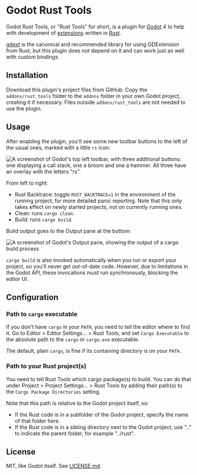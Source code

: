 Godot Rust Tools 
================

Godot Rust Tools, or "Rust Tools" for short, is a plugin for [Godot](https://godotengine.org/) 4 to help with development of [extensions](https://docs.godotengine.org/en/stable/tutorials/scripting/gdextension/what_is_gdextension.html) written in [Rust](https://www.rust-lang.org/).

[gdext](https://godot-rust.github.io/) is the canonical and recommended library for using GDExtension from Rust, but this plugin does not depend on it and can work just as well with custom bindings.

Installation
------------

Download this plugin's project files from GitHub. Copy the `addons/rust_tools` folder to the `addons` folder in your own Godot project, creating it if necessary. Files outside `addons/rust_tools` are not needed to use the plugin.

Usage
-----

After enabling the plugin, you'll see some new toolbar buttons to the left of the usual ones, marked with a little `rs` icon:

![A screenshot of Godot's top left toolbar, with three additional buttons: one displaying a call stack, one a broom and one a hammer. All three have an overlay with the letters "rs".](readme_images/toolbar.png)

From left to right:

- Rust Backtrace: toggle `RUST_BACKTRACE=1` in the environment of the running project, for more detailed panic reporting. Note that this only takes effect on newly started projects, not on currently running ones.
- Clean: runs `cargo clean`.
- Build: runs `cargo build`.

Build output goes to the Output pane at the bottom:

![A screenshot of Godot's Output pane, showing the output of a cargo build process](readme_images/build_output.png)

`cargo build` is also invoked automatically when you run or export your project, so you'll never get out-of-date code. However, due to limitations in the Godot API, these invocations must run synchronously, blocking the editor UI.

Configuration
-------------

### Path to `cargo` executable

If you don't have `cargo` in your `PATH`, you need to tell the editor where to find it. Go to Editor > Editor Settings… > Rust Tools, and set `Cargo Executable` to the absolute path to the `cargo` or `cargo.exe` executable.

The default, plain `cargo`, is fine if its containing directory is on your `PATH`.

### Path to your Rust project(s)

You need to tell Rust Tools which cargo package(s) to build. You can do that under Project > Project Settings… > Rust Tools by adding their path(s) to the `Cargo Package Directories` setting.

Note that this path is relative to the Godot project itself, so:

- If the Rust code is in a subfolder of the Godot project, specify the name of that folder here.
- If the Rust code is in a sibling directory next to the Godot project, use ".." to indicate the parent folder, for example "../rust".

License
-------

MIT, like Godot itself. See [LICENSE.md](LICENSE.md).
